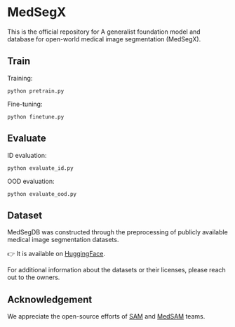 # MedSegX
This is the official repository for A generalist foundation model and database for open-world medical image segmentation (MedSegX).

## Train
Training:
```
python pretrain.py
```
Fine-tuning:
```
python finetune.py
```

## Evaluate
ID evaluation:
```
python evaluate_id.py
```
OOD evaluation:
```
python evaluate_ood.py
```

## Dataset

MedSegDB was constructed through the preprocessing of publicly available medical image segmentation datasets. 

👉 It is available on [HuggingFace](https://huggingface.co/datasets/medicalai/MedSegDB).

For additional information about the datasets or their licenses, please reach out to the owners.

## Acknowledgement

We appreciate the open-source efforts of [SAM](https://github.com/facebookresearch/segment-anything) and [MedSAM](https://github.com/bowang-lab/MedSAM) teams.

